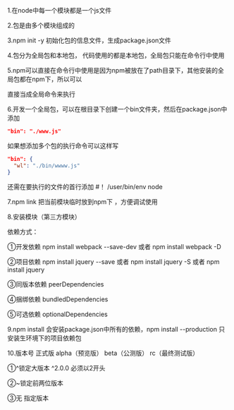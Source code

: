1.在node中每一个模块都是一个js文件

2.包是由多个模块组成的

3.npm init -y 初始化包的信息文件，生成package.json文件

4.包分为全局包和本地包， 代码使用的都是本地包，全局包只能在命令行中使用

5.npm可以直接在命令行中使用是因为npm被放在了path目录下，其他安装的全局包都在npm下，所以可以 

直接当成全局命令来执行

6.开发一个全局包，可以在根目录下创建一个bin文件夹，然后在package.json中添加

```json
"bin": "./www.js"
```

如果想添加多个包的执行命令可以这样写

```json
"bin": {
  "wl": "./bin/wwww.js"
}
```

还需在要执行的文件的首行添加  #！ /user/bin/env node

7.npm link 把当前模块临时放到npm下 ，方便调试使用

8.安装模块（第三方模块）

依赖方式： 

①开发依赖  npm install webpack --save-dev   或者 npm install webpack -D

②项目依赖  npm install jquery --save 或者 npm install jquery -S 或者 npm install jquery

③同版本依赖 peerDependencies

④捆绑依赖 bundledDependencies

⑤可选依赖 optionalDependencies

9.npm install 会安装package.json中所有的依赖，npm install --production 只安装生环境下的项目依赖包

10.版本号 正式版  alpha（预览版）  beta（公测版）  rc（最终测试版）

①^锁定大版本 ^2.0.0 必须以2开头

②~锁定前两位版本  

③无 指定版本







